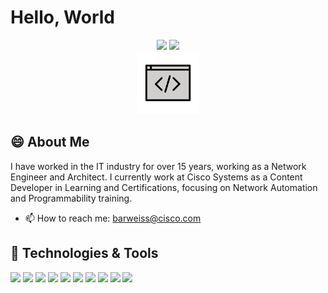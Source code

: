 # Hello, World

<div id="header" align="center">
  <a href="https://www.linkedin.com/in/barweiss"><img src="https://img.shields.io/badge/LinkedIn-0077B5?style=for-the-badge&logo=linkedin&logoColor=white"></a>
  <a href="https://www.twitter.com/barweiss45"><img src="https://img.shields.io/badge/Twitter-1DA1F2?style=for-the-badge&logo=twitter&logoColor=white"></a>
  <br>
  <img src="./assets/Images/code_icon.png" width="100"/>
</div>

## :smile: About Me

I have worked in the IT industry for over 15 years, working as a Network Engineer and Architect. I currently work at Cisco Systems as a Content Developer in Learning and Certifications, focusing on Network Automation and Programmability training.

- 📫 How to reach me: [barweiss@cisco.com](mailto:barweiss@cisco.com)

## :wrench: Technologies & Tools
<a href="https://www.ansible.com/"><img src="https://img.shields.io/badge/Ansible-000000?style=for-the-badge&logo=ansible&logoColor=white"></a>
<a href="https://developer.apple.com/macos/"><img src="https://img.shields.io/badge/mac%20os-000000?style=for-the-badge&logo=apple&logoColor=white"></a>
<a href="https://www.cisco.com/"><img src="https://img.shields.io/badge/IOS%20XE-4169e1?style=for-the-badge&logo=cisco&logoColor=ffffff"></a>
<a href="https://www.docker.com/"><img src="https://img.shields.io/badge/Docker-2CA5E0?style=for-the-badge&logo=docker&logoColor=white"></a>
<a href="https://www.git-scm.com/"><img src="https://img.shields.io/badge/git-708090?style=for-the-badge&logo=git&logoColor=red"></a>
<a href="https://www.python.org/"><img src="https://img.shields.io/badge/Python-FFD43B?style=for-the-badge&logo=python&logoColor=blue"></a>
<a href="https://developer.cisco.com/docs/pyats/"><img src="https://img.shields.io/badge/pyats-000090?style=for-the-badge&logo=python&logoColor=yellow"></a>
<a href="https://ubuntu.com/"><img src="https://img.shields.io/badge/Ubuntu-E95420?style=for-the-badge&logo=ubuntu&logoColor=white"></a>
<a href="https://www.vim.org/"><img src="https://img.shields.io/badge/VIM-%2311AB00.svg?&style=for-the-badge&logo=vim&logoColor=white"></a>
<a href="https://code.visualstudio.com/"><img src="https://img.shields.io/badge/VSCode-0078D4?style=for-the-badge&logo=visual%20studio%20code&logoColor=white"></a>
